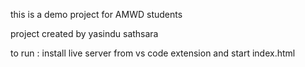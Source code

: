 this is a demo project for AMWD students

project created by yasindu sathsara

to run :
install live server from vs code extension and start index.html